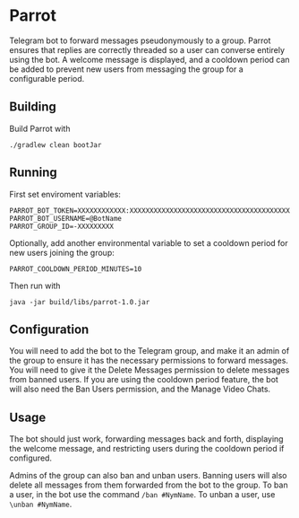 # Parrot

Telegram bot to forward messages pseudonymously to a group. 
Parrot ensures that replies are correctly threaded so a user can converse entirely using the bot.
A welcome message is displayed, and a cooldown period can be added to prevent new users from messaging the group for a configurable period.

## Building

Build Parrot with

```shell
./gradlew clean bootJar
```

## Running

First set enviroment variables:
```shell
PARROT_BOT_TOKEN=XXXXXXXXXXXX:XXXXXXXXXXXXXXXXXXXXXXXXXXXXXXXXXXXXXXXX
PARROT_BOT_USERNAME=@BotName
PARROT_GROUP_ID=-XXXXXXXXX
```

Optionally, add another environmental variable to set a cooldown period for new users joining the group:
```shell
PARROT_COOLDOWN_PERIOD_MINUTES=10
```

Then run with
```
java -jar build/libs/parrot-1.0.jar
```

## Configuration

You will need to add the bot to the Telegram group, and make it an admin of the group to ensure it has the necessary permissions to forward messages.
You will need to give it the Delete Messages permission to delete messages from banned users.
If you are using the cooldown period feature, the bot will also need the Ban Users permission, and the Manage Video Chats.

## Usage

The bot should just work, forwarding messages back and forth, displaying the welcome message, and restricting users during the cooldown period if configured.

Admins of the group can also ban and unban users. Banning users will also delete all messages from them forwarded from the bot to the group.
To ban a user, in the bot use the command `/ban #NymName`. To unban a user, use `\unban #NymName`.